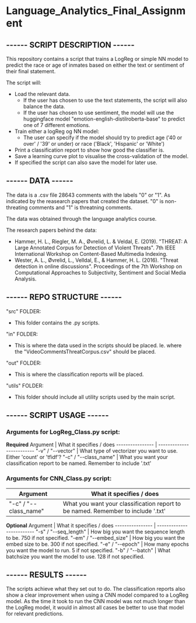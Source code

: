 # Language_Analytics_Final_Assignment
## ------ SCRIPT DESCRIPTION ------
This repository contains a script that trains a LogReg or simple NN model to predict the race or age of inmates based on either the text or sentiment of their final statement. 

The script will:
- Load the relevant data.
    - If the user has chosen to use the text statements, the script will also balance the data.
    - If the user has chosen to use sentiment, the model will use the huggingface model "emotion-english-distilroberta-base" to predict one of 7 different emotions.
- Train either a logReg og NN model:
    - The user can specify if the model should try to predict age ('40 or over' / '39' or under) or race ('Black', 'Hispanic' or 'White') 
- Print a classification report to show how good the classifier is.
- Save a learning curve plot to visualise the cross-validation of the model.
- If specified the script can also save the model for later use.

## ------ DATA ------
The data is a .csv file 28643 comments with the labels "0" or "1". As indicated by the reasearch papers that created the dataset. "0" is non-threating comments and "1" is threatning comments.

The data was obtained through the language analytics course.

The research papers behind the data:
- Hammer, H. L., Riegler, M. A., Øvrelid, L. & Veldal, E. (2019). "THREAT: A Large Annotated Corpus for Detection of Violent Threats". 7th IEEE International Workshop on Content-Based Multimedia Indexing.
- Wester, A. L., Øvrelid, L., Velldal, E., & Hammer, H. L. (2016). "Threat detection in online discussions". Proceedings of the 7th Workshop on Computational Approaches to Subjectivity, Sentiment and Social Media Analysis.

## ------ REPO STRUCTURE ------
"src" FOLDER:
- This folder contains the .py scripts.

"in" FOLDER:
- This is where the data used in the scripts should be placed. Ie. where the "VideoCommentsThreatCorpus.csv" should be placed.

"out" FOLDER:
- This is where the classification reports will be placed.

"utils" FOLDER:
- This folder should include all utility scripts used by the main script.

## ------ SCRIPT USAGE ------
### Arguments for LogReg_Class.py script:
**Required**
Argument         | What it specifies / does
---------------- | -------------------------
"-v" / "--vector" | What type of vectorizer you want to use. Either 'count' or 'tfidf'?
"-c" / "--class_name" | What you want your classification report to be named. Remember to include '.txt'


### Arguments for CNN_Class.py script:
Argument         | What it specifies / does
---------------- | -------------------------
"-c" / "--class_name" | What you want your classification report to be named. Remember to include '.txt'

**Optional**
Argument         | What it specifies / does
---------------- | -------------------------
"-s" / "--seq_length" | How big you want the sequence length to be. 750 if not specified.
"-em" / "--embed_size" | How big you want the embed size to be. 300 if not specified. 
"-e" / "--epoch" | How many epochs you want the model to run. 5 if not specified.
"-b" / "--batch" | What batchsize you want the model to use. 128 if not specified. 

## ------ RESULTS ------
The scripts achieve what they set out to do. The classification reports also show a clear improvement when using a CNN model compared to a LogReg model. As the time it took to run the CNN model was not much longer than the LogReg model, it would in almost all cases be better to use that model for relevant predictions. 
